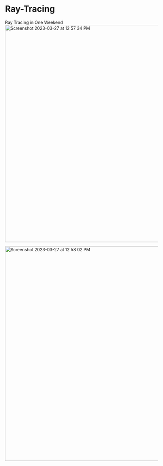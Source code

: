 # Ray-Tracing
Ray Tracing in One Weekend
<img width="715" alt="Screenshot 2023-03-27 at 12 57 34 PM" src="https://user-images.githubusercontent.com/50188950/228012524-5ec8f1e8-acd1-488e-82de-e5ea18ddcbb7.png">

<img width="706" alt="Screenshot 2023-03-27 at 12 58 02 PM" src="https://user-images.githubusercontent.com/50188950/228012534-1ffd9ba8-c908-45df-a9d8-80482fc9c737.png">

